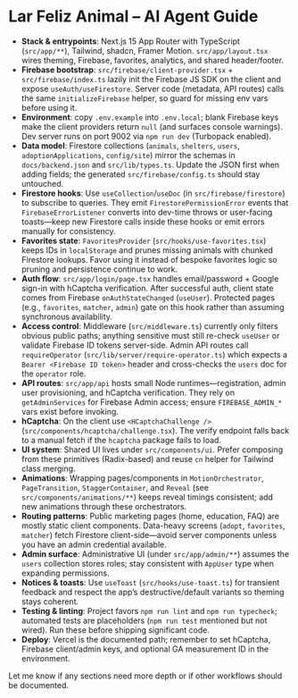 # Lar Feliz Animal – AI Agent Guide
- **Stack & entrypoints**: Next.js 15 App Router with TypeScript (`src/app/**`), Tailwind, shadcn, Framer Motion. `src/app/layout.tsx` wires theming, Firebase, favorites, analytics, and shared header/footer.
- **Firebase bootstrap**: `src/firebase/client-provider.tsx` + `src/firebase/index.ts` lazily init the Firebase JS SDK on the client and expose `useAuth/useFirestore`. Server code (metadata, API routes) calls the same `initializeFirebase` helper, so guard for missing env vars before using it.
- **Environment**: copy `.env.example` into `.env.local`; blank Firebase keys make the client providers return `null` (and surfaces console warnings). Dev server runs on port 9002 via `npm run dev` (Turbopack enabled).
- **Data model**: Firestore collections (`animals`, `shelters`, `users`, `adoptionApplications`, `config/site`) mirror the schemas in `docs/backend.json` and `src/lib/types.ts`. Update the JSON first when adding fields; the generated `src/firebase/config.ts` should stay untouched.
- **Firestore hooks**: Use `useCollection`/`useDoc` (in `src/firebase/firestore`) to subscribe to queries. They emit `FirestorePermissionError` events that `FirebaseErrorListener` converts into dev-time throws or user-facing toasts—keep new Firestore calls inside these hooks or emit errors manually for consistency.
- **Favorites state**: `FavoritesProvider` (`src/hooks/use-favorites.tsx`) keeps IDs in `localStorage` and prunes missing animals with chunked Firestore lookups. Favor using it instead of bespoke favorites logic so pruning and persistence continue to work.
- **Auth flow**: `src/app/login/page.tsx` handles email/password + Google sign-in with hCaptcha verification. After successful auth, client state comes from Firebase `onAuthStateChanged` (`useUser`). Protected pages (e.g., `favorites`, `matcher`, `admin`) gate on this hook rather than assuming synchronous availability.
- **Access control**: Middleware (`src/middleware.ts`) currently only filters obvious public paths; anything sensitive must still re-check `useUser` or validate Firebase ID tokens server-side. Admin API routes call `requireOperator` (`src/lib/server/require-operator.ts`) which expects a `Bearer <Firebase ID token>` header and cross-checks the `users` doc for the `operator` role.
- **API routes**: `src/app/api` hosts small Node runtimes—registration, admin user provisioning, and hCaptcha verification. They rely on `getAdminServices` for Firebase Admin access; ensure `FIREBASE_ADMIN_*` vars exist before invoking.
- **hCaptcha**: On the client use `<HCaptchaChallenge />` (`src/components/hcaptcha/challenge.tsx`). The verify endpoint falls back to a manual fetch if the `hcaptcha` package fails to load.
- **UI system**: Shared UI lives under `src/components/ui`. Prefer composing from these primitives (Radix-based) and reuse `cn` helper for Tailwind class merging.
- **Animations**: Wrapping pages/components in `MotionOrchestrator`, `PageTransition`, `StaggerContainer`, and `Reveal` (see `src/components/animations/**`) keeps reveal timings consistent; add new animations through these orchestrators.
- **Routing patterns**: Public marketing pages (home, education, FAQ) are mostly static client components. Data-heavy screens (`adopt`, `favorites`, `matcher`) fetch Firestore client-side—avoid server components unless you have an admin credential available.
- **Admin surface**: Administrative UI (under `src/app/admin/**`) assumes the `users` collection stores roles; stay consistent with `AppUser` type when expanding permissions.
- **Notices & toasts**: Use `useToast` (`src/hooks/use-toast.ts`) for transient feedback and respect the app’s destructive/default variants so theming stays coherent.
- **Testing & linting**: Project favors `npm run lint` and `npm run typecheck`; automated tests are placeholders (`npm run test` mentioned but not wired). Run these before shipping significant code.
- **Deploy**: Vercel is the documented path; remember to set hCaptcha, Firebase client/admin keys, and optional GA measurement ID in the environment.

Let me know if any sections need more depth or if other workflows should be documented.
